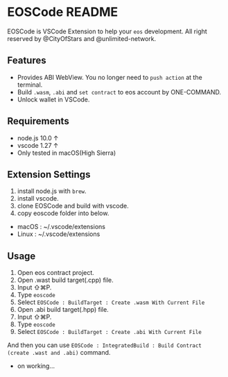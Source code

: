 # EOSCode README

EOSCode is VSCode Extension to help your `eos` development.
All right reserved by @CityOfStars and @unlimited-network.

## Features

* Provides ABI WebView. You no longer need to `push action` at the terminal.
* Build `.wasm`, `.abi` and `set contract` to eos account by ONE-COMMAND.
* Unlock wallet in VSCode.

## Requirements

* node.js 10.0 &uarr;
* vscode 1.27 &uarr;
* Only tested in macOS(High Sierra)

## Extension Settings

1. install node.js with `brew`.
2. install vscode. 
3. clone EOSCode and build with vscode.
4. copy eoscode folder into below.
  * macOS : ~/.vscode/extensions
  * Linux : ~/.vscode/extensions

## Usage

1. Open eos contract project.
2. Open .wast build target(.cpp) file.
3. Input ⇧⌘P.
4. Type `eoscode`
5. Select `EOSCode : BuildTarget : Create .wasm With Current File`
6. Open .abi build target(.hpp) file.
7. Input ⇧⌘P.
8. Type `eoscode`
9. Select `EOSCode : BuildTarget : Create .abi With Current File`

And then you can use `EOSCode : IntegratedBuild : Build Contract (create .wast and .abi)` command.

* on working...
